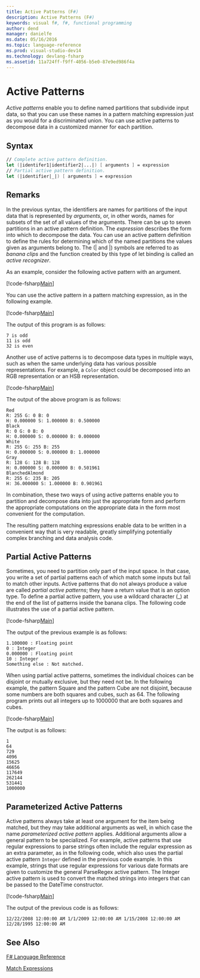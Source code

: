 ```yaml
---
title: Active Patterns (F#)
description: Active Patterns (F#)
keywords: visual f#, f#, functional programming
author: dend
manager: danielfe
ms.date: 05/16/2016
ms.topic: language-reference
ms.prod: visual-studio-dev14
ms.technology: devlang-fsharp
ms.assetid: 11a724ff-f9ff-4056-b5e0-87e9ed986f4a 
---
```


# Active Patterns

*Active patterns* enable you to define named partitions that subdivide input data, so that you can use these names in a pattern matching expression just as you would for a discriminated union. You can use active patterns to decompose data in a customized manner for each partition.


## Syntax

```fsharp
// Complete active pattern definition.
let (|identifer1|identifier2|...|) [ arguments ] = expression
// Partial active pattern definition.
let (|identifier|_|) [ arguments ] = expression
```

## Remarks
In the previous syntax, the identifiers are names for partitions of the input data that is represented by *arguments*, or, in other words, names for subsets of the set of all values of the arguments. There can be up to seven partitions in an active pattern definition. The *expression* describes the form into which to decompose the data. You can use an active pattern definition to define the rules for determining which of the named partitions the values given as arguments belong to. The (| and |) symbols are referred to as *banana clips* and the function created by this type of let binding is called an *active recognizer*.

As an example, consider the following active pattern with an argument.

[!code-fsharp[Main](../../../samples/snippets/fslangref2/snippet5001.fs)]

You can use the active pattern in a pattern matching expression, as in the following example.

[!code-fsharp[Main](../../../samples/snippets/fslangref2/snippet5002.fs)]

The output of this program is as follows:

```
7 is odd
11 is odd
32 is even
```

Another use of active patterns is to decompose data types in multiple ways, such as when the same underlying data has various possible representations. For example, a `Color` object could be decomposed into an RGB representation or an HSB representation.

[!code-fsharp[Main](../../../samples/snippets/fslangref2/snippet5003.fs)]

The output of the above program is as follows:

```
Red
R: 255 G: 0 B: 0
H: 0.000000 S: 1.000000 B: 0.500000
Black
R: 0 G: 0 B: 0
H: 0.000000 S: 0.000000 B: 0.000000
White
R: 255 G: 255 B: 255
H: 0.000000 S: 0.000000 B: 1.000000
Gray
R: 128 G: 128 B: 128
H: 0.000000 S: 0.000000 B: 0.501961
BlanchedAlmond
R: 255 G: 235 B: 205
H: 36.000000 S: 1.000000 B: 0.901961
```

In combination, these two ways of using active patterns enable you to partition and decompose data into just the appropriate form and perform the appropriate computations on the appropriate data in the form most convenient for the computation.

The resulting pattern matching expressions enable data to be written in a convenient way that is very readable, greatly simplifying potentially complex branching and data analysis code.


## Partial Active Patterns
Sometimes, you need to partition only part of the input space. In that case, you write a set of partial patterns each of which match some inputs but fail to match other inputs. Active patterns that do not always produce a value are called *partial active patterns*; they have a return value that is an option type. To define a partial active pattern, you use a wildcard character (_) at the end of the list of patterns inside the banana clips. The following code illustrates the use of a partial active pattern.

[!code-fsharp[Main](../../../samples/snippets/fslangref2/snippet5004.fs)]

The output of the previous example is as follows:

```
1.100000 : Floating point
0 : Integer
0.000000 : Floating point
10 : Integer
Something else : Not matched.
```

When using partial active patterns, sometimes the individual choices can be disjoint or mutually exclusive, but they need not be. In the following example, the pattern Square and the pattern Cube are not disjoint, because some numbers are both squares and cubes, such as 64. The following program prints out all integers up to 1000000 that are both squares and cubes.

[!code-fsharp[Main](../../../samples/snippets/fslangref2/snippet5005.fs)]

The output is as follows:

```
1
64
729
4096
15625
46656
117649
262144
531441
1000000
```

## Parameterized Active Patterns
Active patterns always take at least one argument for the item being matched, but they may take additional arguments as well, in which case the name *parameterized active pattern* applies. Additional arguments allow a general pattern to be specialized. For example, active patterns that use regular expressions to parse strings often include the regular expression as an extra parameter, as in the following code, which also uses the partial active pattern `Integer` defined in the previous code example. In this example, strings that use regular expressions for various date formats are given to customize the general ParseRegex active pattern. The Integer active pattern is used to convert the matched strings into integers that can be passed to the DateTime constructor.

[!code-fsharp[Main](../../../samples/snippets/fslangref2/snippet5006.fs)]

The output of the previous code is as follows:

```
12/22/2008 12:00:00 AM 1/1/2009 12:00:00 AM 1/15/2008 12:00:00 AM 12/28/1995 12:00:00 AM
```

## See Also
[F# Language Reference](index.md)

[Match Expressions](match-expressions.md)

